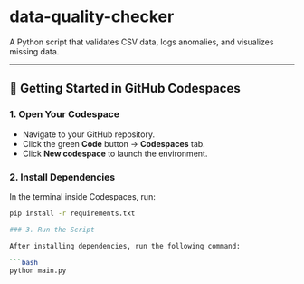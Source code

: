 # data-quality-checker

A Python script that validates CSV data, logs anomalies, and visualizes missing data.

---

## 🚀 Getting Started in GitHub Codespaces

### 1. Open Your Codespace
- Navigate to your GitHub repository.
- Click the green **Code** button → **Codespaces** tab.
- Click **New codespace** to launch the environment.

### 2. Install Dependencies
In the terminal inside Codespaces, run:

```bash
pip install -r requirements.txt

### 3. Run the Script

After installing dependencies, run the following command:

```bash
python main.py

